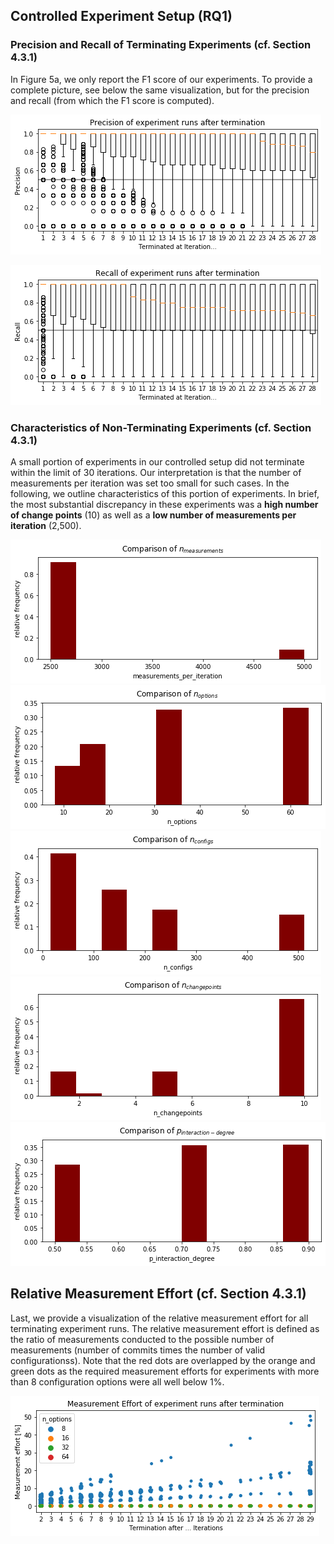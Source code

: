 
## Controlled Experiment Setup (RQ1)

### Precision and Recall of Terminating Experiments (cf. Section 4.3.1)
In Figure 5a, we only report the F1 score of our experiments. To provide a complete picture, see below the same visualization, but for the precision and recall (from which the F1 score is computed).

![Precision of Terminating Experiments after Last Iteration](images/precision.png)

![Recall of Terminating Experiments after Last Iteration](images/recall.png)

### Characteristics of Non-Terminating Experiments (cf. Section 4.3.1)
A small portion of experiments in our controlled setup did not terminate within the limit of 30 iterations. Our interpretation is that the number of measurements per iteration was set too small for such cases. In the following, we outline characteristics of this portion of experiments. In brief, the most substantial discrepancy in these experiments was a **high number of change points** (10) as well as a **low number of measurements per iteration** (2,500).

![Precision of Terminating Experiments after Last Iteration](images/n_measurements.png)
![Precision of Terminating Experiments after Last Iteration](images/n_options.png)
![Precision of Terminating Experiments after Last Iteration](images/n_configurations.png)
![Precision of Terminating Experiments after Last Iteration](images/n_changepoints.png)
![Precision of Terminating Experiments after Last Iteration](images/p_interaction.png)

## Relative Measurement Effort (cf. Section 4.3.1)
Last, we provide a visualization of the relative measurement effort for all terminating experiment runs. The relative measurement effort is defined as the ratio of measurements conducted to the possible number of measurements (number of commits times the number of valid configurationss). Note that the red dots are overlapped by the orange and green dots as the required measurement efforts for experiments with more than 8 configuration options were all well below 1%.

![Precision of Terminating Experiments after Last Iteration](images/effort.png)
